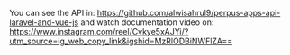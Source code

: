 You can see the API in: https://github.com/alwisahrul9/perpus-apps-api-laravel-and-vue-js
and watch documentation video on: https://www.instagram.com/reel/Cvkye5xAJYi/?utm_source=ig_web_copy_link&igshid=MzRlODBiNWFlZA==
